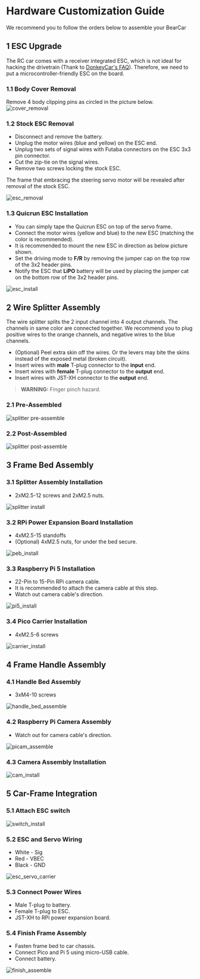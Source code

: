 # Hardware Customization Guide

We recommend you to follow the orders below to assemble your BearCar

## 1 ESC Upgrade

The RC car comes with a receiver integrated ESC, which is not ideal for hacking the drivetrain (Thank to [DonkeyCar's FAQ](https://docs.donkeycar.com/support/faq/)).
Therefore, we need to put a microcontroller-friendly ESC on the board.

### 1.1 Body Cover Removal

Remove 4 body clipping pins as circled in the picture below.
![cover_removal](images/assembly/cover_removal.png)

### 1.2 Stock ESC Removal

- Disconnect and remove the battery.
- Unplug the motor wires (blue and yellow) on the ESC end.
- Unplug two sets of signal wires with Futaba connectors on the ESC 3x3 pin connector.
- Cut the zip-tie on the signal wires.
- Remove two screws locking the stock ESC.

The frame that embracing the steering servo motor will be revealed after removal of the stock ESC.

![esc_removal](images/assembly/esc_removal.png)

### 1.3 Quicrun ESC Installation

- You can simply tape the Quicrun ESC on top of the servo frame.
- Connect the motor wires (yellow and blue) to the new ESC (matching the color is recommended).
- It is recommended to mount the new ESC in direction as below picture shown.
- Set the driving mode to __F/R__ by removing the jumper cap on the top row of the 3x2 header pins.
- Notify the ESC that __LiPO__ battery will be used by placing the jumper cat on the bottom row of the 3x2 header pins.

![esc_install](images/assembly/esc_install.jpg)

## 2 Wire Splitter Assembly

The wire splitter splits the 2 input channel into 4 output channels.
The channels in same color are connected together.
We recommend you to plug positive wires to the orange channels, and negative wires to the blue channels.

- (Optional) Peel extra skin off the wires. Or the levers may bite the skins instead of the exposed metal (broken circuit).
- Insert wires with __male__ T-plug connector to the __input__ end.
- Insert wires with __female__ T-plug connector to the __output__ end.
- Insert wires with JST-XH connector to the __output__ end.

> __WARNING:__ Finger pinch hazard.

### 2.1 Pre-Assembled

![splitter pre-assemble](images/assembly/pre_splitter.jpg)

### 2.2 Post-Assembled

![splitter post-assemble](images/assembly/post_splitter.jpg)

## 3 Frame Bed Assembly

### 3.1 Splitter Assembly Installation

- 2xM2.5-12 screws and 2xM2.5 nuts.

![splitter install](images/assembly/splitter_install.jpg)

### 3.2 RPi Power Expansion Board Installation

- 4xM2.5-15 standoffs
- (Optional) 4xM2.5 nuts, for under the bed secure.

![peb_install](images/assembly/peb_install.png)

### 3.3 Raspberry Pi 5 Installation

- 22-Pin to 15-Pin RPi camera cable.
- It is recommended to attach the camera cable at this step.
- Watch out camera cable's direction.

![pi5_install](images/assembly/pi5_install.jpg)

### 3.4 Pico Carrier Installation

- 4xM2.5-6 screws

![carrier_install](images/assembly/carrier_install.jpg)

## 4 Frame Handle Assembly

### 4.1 Handle Bed Assembly

- 3xM4-10 screws

![handle_bed_assemble](images/assembly/handle_bed_assemble.jpg)

### 4.2 Raspberry Pi Camera Assembly

- Watch out for camera cable's direction.

![picam_assemble](images/assembly/picam_assemble.jpg)

### 4.3 Camera Assembly Installation

![cam_install](images/assembly/cam_install.jpg)

## 5 Car-Frame Integration

### 5.1 Attach ESC switch

![switch_install](images/assembly/switch_install.jpg)

### 5.2 ESC and Servo Wiring

- White - Sig
- Red - VBEC
- Black - GND

![esc_servo_carrier](images/assembly/esc_servo_carrier.jpg)

### 5.3 Connect Power Wires

- Male T-plug to battery.
- Female T-plug to ESC.
- JST-XH to RPi power expansion board.

### 5.4 Finish Frame Assembly

- Fasten frame bed to car chassis.
- Connect Pico and Pi 5 using micro-USB cable.
- Connect battery.

![finish_assemble](images/bearcar_annotate.png)
